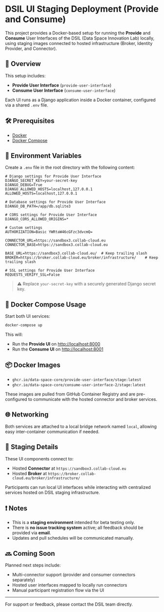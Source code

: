 # DSIL UI Staging Deployment (Provide and Consume)

This project provides a Docker-based setup for running the **Provide** and **Consume** User Interfaces of the DSIL (Data Space Innovation Lab) locally, using staging images connected to hosted infrastructure (Broker, Identity Provider, and Connector).

## 🚀 Overview

This setup includes:
- **Provide User Interface** (`provide-user-interface`)
- **Consume User Interface** (`consume-user-interface`)

Each UI runs as a Django application inside a Docker container, configured via a shared `.env` file.

## 🛠 Prerequisites

- [Docker](https://docs.docker.com/get-docker/)
- [Docker Compose](https://docs.docker.com/compose/install/)

## 🧾 Environment Variables

Create a `.env` file in the root directory with the following content:

```env
# Django settings for Provide User Interface
DJANGO_SECRET_KEY=your-secret-key
DJANGO_DEBUG=True
DJANGO_ALLOWED_HOSTS=localhost,127.0.0.1
ALLOWED_HOSTS=localhost,127.0.0.1

# Database settings for Provide User Interface
DJANGO_DB_PATH=/app/db.sqlite3

# CORS settings for Provide User Interface
DJANGO_CORS_ALLOWED_ORIGINS=*

# Custom settings
AUTHORIZATION=Basic YWRtaW46cGFzc3dvcmQ=

CONNECTOR_URL=https://sandbox3.collab-cloud.eu
CONNECTOR_BASE=https://sandbox3.collab-cloud.eu

BASE_URL=https://sandbox3.collab-cloud.eu/  # Keep trailing slash
BROKER=https://broker.collab-cloud.eu/broker/infrastructure/    # Keep trailing slash

# SSL settings for Provide User Interface
REQUESTS_VERIFY_SSL=False
```

> ⚠️ Replace `your-secret-key` with a securely generated Django secret key.

## 🐳 Docker Compose Usage

Start both UI services:

```bash
docker-compose up
```

This will:
- Run the **Provide UI** on [http://localhost:8000](http://localhost:8000)
- Run the **Consume UI** on [http://localhost:8001](http://localhost:8001)

## 📦 Docker Images

- `ghcr.io/data-space-core/provide-user-interface/stage:latest`
- `ghcr.io/data-space-core/consume-user-interface-2/stage:latest`

These images are pulled from GitHub Container Registry and are pre-configured to communicate with the hosted connector and broker services.

## 🌐 Networking

Both services are attached to a local bridge network named `local`, allowing easy inter-container communication if needed.

## 🧪 Staging Details

These UI components connect to:
- Hosted **Connector** at `https://sandbox3.collab-cloud.eu`
- Hosted **Broker** at `https://broker.collab-cloud.eu/broker/infrastructure/`

Participants can run local UI interfaces while interacting with centralized services hosted on DSIL staging infrastructure.

## ❗ Notes

- This is a **staging environment** intended for beta testing only.
- There is **no issue tracking system** active; all feedback should be provided via **email**.
- Updates and pull schedules will be communicated manually.

## 🔜 Coming Soon

Planned next steps include:
- Multi-connector support (provider and consumer connectors separately)
- Hosted user interfaces mapped to locally run connectors
- Manual participant registration flow via the UI

---

For support or feedback, please contact the DSIL team directly.
